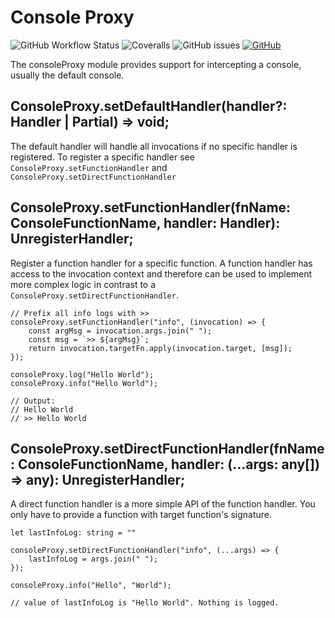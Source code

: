 # Console Proxy

![GitHub Workflow Status](https://img.shields.io/github/workflow/status/link-intersystems/console-redirection/Node.js%20CI)
![Coveralls](https://img.shields.io/coveralls/github/link-intersystems/console-redirection)
![GitHub issues](https://img.shields.io/github/issues-raw/link-intersystems/console-redirection)
[![GitHub](https://img.shields.io/github/license/link-intersystems/console-redirection?label=license)](LICENSE.md)

The consoleProxy module provides support for intercepting a console, usually the default console.

## ConsoleProxy.setDefaultHandler(handler?: Handler | Partial<Console>) => void;

The default handler will handle all invocations if no specific handler is registered. To register a specific handler see `ConsoleProxy.setFunctionHandler` and `ConsoleProxy.setDirectFunctionHandler`

## ConsoleProxy.setFunctionHandler(fnName: ConsoleFunctionName, handler: Handler): UnregisterHandler;

Register a function handler for a specific function. A function handler has access to the invocation context and therefore can be used to implement more complex logic in contrast to a `ConsoleProxy.setDirectFunctionHandler`.

    // Prefix all info logs with >>
    consoleProxy.setFunctionHandler("info", (invocation) => {
        const argMsg = invocation.args.join(" ");
        const msg = `>> ${argMsg}`;
        return invocation.targetFn.apply(invocation.target, [msg]);
    });

    consoleProxy.log("Hello World");
    consoleProxy.info("Hello World");

    // Output:
    // Hello World
    // >> Hello World

## ConsoleProxy.setDirectFunctionHandler(fnName: ConsoleFunctionName,  handler: (...args: any[]) => any): UnregisterHandler;

A direct function handler is a more simple API of the function handler. You only have to provide a function with target function's signature.

    let lastInfoLog: string = ""

    consoleProxy.setDirectFunctionHandler("info", (...args) => {
        lastInfoLog = args.join(" ");
    });

    consoleProxy.info("Hello", "World");

    // value of lastInfoLog is "Hello World". Nothing is logged.